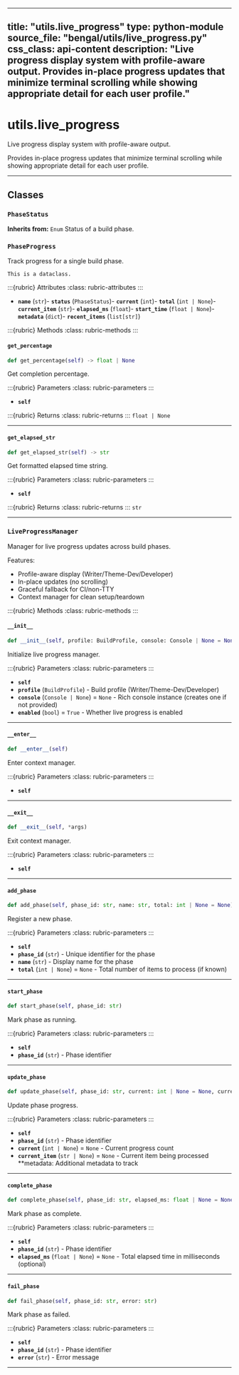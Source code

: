
---
title: "utils.live_progress"
type: python-module
source_file: "bengal/utils/live_progress.py"
css_class: api-content
description: "Live progress display system with profile-aware output.  Provides in-place progress updates that minimize terminal scrolling while showing appropriate detail for each user profile."
---

# utils.live_progress

Live progress display system with profile-aware output.

Provides in-place progress updates that minimize terminal scrolling
while showing appropriate detail for each user profile.

---

## Classes

### `PhaseStatus`

**Inherits from:** `Enum`
Status of a build phase.





### `PhaseProgress`


Track progress for a single build phase.

```{info}
This is a dataclass.
```

:::{rubric} Attributes
:class: rubric-attributes
:::
- **`name`** (`str`)- **`status`** (`PhaseStatus`)- **`current`** (`int`)- **`total`** (`int | None`)- **`current_item`** (`str`)- **`elapsed_ms`** (`float`)- **`start_time`** (`float | None`)- **`metadata`** (`dict`)- **`recent_items`** (`list[str]`)


:::{rubric} Methods
:class: rubric-methods
:::
#### `get_percentage`
```python
def get_percentage(self) -> float | None
```

Get completion percentage.



:::{rubric} Parameters
:class: rubric-parameters
:::
- **`self`**

:::{rubric} Returns
:class: rubric-returns
:::
`float | None`




---
#### `get_elapsed_str`
```python
def get_elapsed_str(self) -> str
```

Get formatted elapsed time string.



:::{rubric} Parameters
:class: rubric-parameters
:::
- **`self`**

:::{rubric} Returns
:class: rubric-returns
:::
`str`




---

### `LiveProgressManager`


Manager for live progress updates across build phases.

Features:
- Profile-aware display (Writer/Theme-Dev/Developer)
- In-place updates (no scrolling)
- Graceful fallback for CI/non-TTY
- Context manager for clean setup/teardown




:::{rubric} Methods
:class: rubric-methods
:::
#### `__init__`
```python
def __init__(self, profile: BuildProfile, console: Console | None = None, enabled: bool = True)
```

Initialize live progress manager.



:::{rubric} Parameters
:class: rubric-parameters
:::
- **`self`**
- **`profile`** (`BuildProfile`) - Build profile (Writer/Theme-Dev/Developer)
- **`console`** (`Console | None`) = `None` - Rich console instance (creates one if not provided)
- **`enabled`** (`bool`) = `True` - Whether live progress is enabled





---
#### `__enter__`
```python
def __enter__(self)
```

Enter context manager.



:::{rubric} Parameters
:class: rubric-parameters
:::
- **`self`**





---
#### `__exit__`
```python
def __exit__(self, *args)
```

Exit context manager.



:::{rubric} Parameters
:class: rubric-parameters
:::
- **`self`**





---
#### `add_phase`
```python
def add_phase(self, phase_id: str, name: str, total: int | None = None)
```

Register a new phase.



:::{rubric} Parameters
:class: rubric-parameters
:::
- **`self`**
- **`phase_id`** (`str`) - Unique identifier for the phase
- **`name`** (`str`) - Display name for the phase
- **`total`** (`int | None`) = `None` - Total number of items to process (if known)





---
#### `start_phase`
```python
def start_phase(self, phase_id: str)
```

Mark phase as running.



:::{rubric} Parameters
:class: rubric-parameters
:::
- **`self`**
- **`phase_id`** (`str`) - Phase identifier





---
#### `update_phase`
```python
def update_phase(self, phase_id: str, current: int | None = None, current_item: str | None = None, **metadata)
```

Update phase progress.



:::{rubric} Parameters
:class: rubric-parameters
:::
- **`self`**
- **`phase_id`** (`str`) - Phase identifier
- **`current`** (`int | None`) = `None` - Current progress count
- **`current_item`** (`str | None`) = `None` - Current item being processed **metadata: Additional metadata to track





---
#### `complete_phase`
```python
def complete_phase(self, phase_id: str, elapsed_ms: float | None = None)
```

Mark phase as complete.



:::{rubric} Parameters
:class: rubric-parameters
:::
- **`self`**
- **`phase_id`** (`str`) - Phase identifier
- **`elapsed_ms`** (`float | None`) = `None` - Total elapsed time in milliseconds (optional)





---
#### `fail_phase`
```python
def fail_phase(self, phase_id: str, error: str)
```

Mark phase as failed.



:::{rubric} Parameters
:class: rubric-parameters
:::
- **`self`**
- **`phase_id`** (`str`) - Phase identifier
- **`error`** (`str`) - Error message





---
